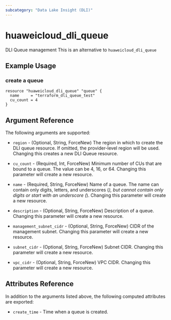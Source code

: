 ```yaml
---
subcategory: "Data Lake Insight (DLI)"
---
```


# huaweicloud\_dli\_queue

DLI Queue management
This is an alternative to `huaweicloud_dli_queue`

## Example Usage

### create a queue

```hcl
resource "huaweicloud_dli_queue" "queue" {
  name     = "terraform_dli_queue_test"
  cu_count = 4
}
```

## Argument Reference

The following arguments are supported:

* `region` - (Optional, String, ForceNew) The region in which to create the DLI queue resource. If omitted, the provider-level region will be used. Changing this creates a new DLI Queue resource.

* `cu_count` - (Required, Int, ForceNew) Minimum number of CUs that are bound to a queue. The value can be 4,
  16, or 64. Changing this parameter will create a new resource.

* `name` - (Required, String, ForceNew) Name of a queue. The name can contain only digits, letters, and
  underscores (_), but cannot contain only digits or start with an
  underscore (_). Changing this parameter will create a new resource.

* `description` - (Optional, String, ForceNew) Description of a queue. Changing this parameter will create a new resource.

* `management_subnet_cidr` - (Optional, String, ForceNew) CIDR of the management subnet. Changing this parameter will create a new resource.

* `subnet_cidr` - (Optional, String, ForceNew) Subnet CIDR. Changing this parameter will create a new resource.

* `vpc_cidr` - (Optional, String, ForceNew) VPC CIDR. Changing this parameter will create a new resource.

## Attributes Reference

In addition to the arguments listed above, the following computed attributes are exported:

* `create_time` -  Time when a queue is created.
